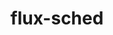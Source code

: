 ---
title: "flux-sched"
layout: cache
categories: [package, develop]
meta: {"versions": ["0.33.1", "0.35.0", "0.36.0"], "compilers": ["gcc@=11.4.0", "gcc@=7.3.1", "gcc@=9.4.0", "oneapi@=2024.2.0"], "oss": ["amzn2", "ubuntu20.04", "ubuntu22.04"], "platforms": ["linux"], "targets": ["aarch64", "neoverse_n1", "neoverse_v1", "neoverse_v2", "ppc64le", "x86_64_v3"], "stacks": ["aws-isc", "aws-isc-aarch64", "e4s", "e4s-neoverse-v2", "e4s-neoverse_v1", "e4s-oneapi", "e4s-power", "root"], "num_specs": 104, "num_specs_by_stack": {"root": 104, "aws-isc-aarch64": 26, "aws-isc": 13, "e4s-power": 13, "e4s-neoverse_v1": 13, "e4s-neoverse-v2": 13, "e4s": 13, "e4s-oneapi": 13}}
spec_details: [{"hash": "32hrr3uiec65s5s63see3l5xy7oevx23", "compiler": "gcc@=7.3.1", "versions": ["0.33.1"], "os": "amzn2", "platform": "linux", "target": "aarch64", "variants": ["build_system=cmake", "build_type=Release", "~cuda", "~docs", "generator=ninja", "~ipo"], "stacks": ["root", "aws-isc-aarch64"], "size": "-", "tarball": "https://binaries.spack.io/develop/build_cache/linux-amzn2-aarch64/gcc-7.3.1/flux-sched-0.33.1/linux-amzn2-aarch64-gcc-7.3.1-flux-sched-0.33.1-32hrr3uiec65s5s63see3l5xy7oevx23.spack"}, {"hash": "peipmdzxfaaakm35twwj3tpit3cd6hqa", "compiler": "gcc@=7.3.1", "versions": ["0.33.1"], "os": "amzn2", "platform": "linux", "target": "aarch64", "variants": ["build_system=cmake", "build_type=Release", "~cuda", "~docs", "generator=ninja", "~ipo"], "stacks": ["root", "aws-isc-aarch64"], "size": "-", "tarball": "https://binaries.spack.io/develop/build_cache/linux-amzn2-aarch64/gcc-7.3.1/flux-sched-0.33.1/linux-amzn2-aarch64-gcc-7.3.1-flux-sched-0.33.1-peipmdzxfaaakm35twwj3tpit3cd6hqa.spack"}, {"hash": "p5ta4wy5lhj67gvcwimwpbrsgcisahpg", "compiler": "gcc@=7.3.1", "versions": ["0.33.1"], "os": "amzn2", "platform": "linux", "target": "aarch64", "variants": ["build_system=cmake", "build_type=Release", "~cuda", "~docs", "generator=ninja", "~ipo"], "stacks": ["root", "aws-isc-aarch64"], "size": "-", "tarball": "https://binaries.spack.io/develop/build_cache/linux-amzn2-aarch64/gcc-7.3.1/flux-sched-0.33.1/linux-amzn2-aarch64-gcc-7.3.1-flux-sched-0.33.1-p5ta4wy5lhj67gvcwimwpbrsgcisahpg.spack"}, {"hash": "twycpokscxhdy3txjgykxcjrngvqhvd6", "compiler": "gcc@=7.3.1", "versions": ["0.33.1"], "os": "amzn2", "platform": "linux", "target": "aarch64", "variants": ["build_system=cmake", "build_type=Release", "~cuda", "~docs", "generator=ninja", "~ipo"], "stacks": ["root", "aws-isc-aarch64"], "size": "-", "tarball": "https://binaries.spack.io/develop/build_cache/linux-amzn2-aarch64/gcc-7.3.1/flux-sched-0.33.1/linux-amzn2-aarch64-gcc-7.3.1-flux-sched-0.33.1-twycpokscxhdy3txjgykxcjrngvqhvd6.spack"}, {"hash": "nwtnefce5m7hga7bhnzuutdzbbgphv7m", "compiler": "gcc@=7.3.1", "versions": ["0.33.1"], "os": "amzn2", "platform": "linux", "target": "aarch64", "variants": ["build_system=cmake", "build_type=Release", "~cuda", "~docs", "generator=ninja", "~ipo"], "stacks": ["root", "aws-isc-aarch64"], "size": "-", "tarball": "https://binaries.spack.io/develop/build_cache/linux-amzn2-aarch64/gcc-7.3.1/flux-sched-0.33.1/linux-amzn2-aarch64-gcc-7.3.1-flux-sched-0.33.1-nwtnefce5m7hga7bhnzuutdzbbgphv7m.spack"}, {"hash": "o7axkqcunydtpcz42rafvmgp5girxi2e", "compiler": "gcc@=7.3.1", "versions": ["0.33.1"], "os": "amzn2", "platform": "linux", "target": "aarch64", "variants": ["build_system=cmake", "build_type=Release", "~cuda", "~docs", "generator=ninja", "~ipo"], "stacks": ["root", "aws-isc-aarch64"], "size": "-", "tarball": "https://binaries.spack.io/develop/build_cache/linux-amzn2-aarch64/gcc-7.3.1/flux-sched-0.33.1/linux-amzn2-aarch64-gcc-7.3.1-flux-sched-0.33.1-o7axkqcunydtpcz42rafvmgp5girxi2e.spack"}, {"hash": "mvvimbjrxcduwj57t263o6zvw3waed4f", "compiler": "gcc@=7.3.1", "versions": ["0.33.1"], "os": "amzn2", "platform": "linux", "target": "aarch64", "variants": ["build_system=cmake", "build_type=Release", "~cuda", "~docs", "generator=ninja", "~ipo"], "stacks": ["root", "aws-isc-aarch64"], "size": "-", "tarball": "https://binaries.spack.io/develop/build_cache/linux-amzn2-aarch64/gcc-7.3.1/flux-sched-0.33.1/linux-amzn2-aarch64-gcc-7.3.1-flux-sched-0.33.1-mvvimbjrxcduwj57t263o6zvw3waed4f.spack"}, {"hash": "w7xukq54xms7cpkqsoin4cjhlfmg4nuh", "compiler": "gcc@=7.3.1", "versions": ["0.33.1"], "os": "amzn2", "platform": "linux", "target": "aarch64", "variants": ["build_system=cmake", "build_type=Release", "~cuda", "~docs", "generator=ninja", "~ipo"], "stacks": ["root", "aws-isc-aarch64"], "size": "-", "tarball": "https://binaries.spack.io/develop/build_cache/linux-amzn2-aarch64/gcc-7.3.1/flux-sched-0.33.1/linux-amzn2-aarch64-gcc-7.3.1-flux-sched-0.33.1-w7xukq54xms7cpkqsoin4cjhlfmg4nuh.spack"}, {"hash": "2qn3k6xuxxjdv2bbzxgikbw7yz6xruv2", "compiler": "gcc@=7.3.1", "versions": ["0.33.1"], "os": "amzn2", "platform": "linux", "target": "aarch64", "variants": ["build_system=cmake", "build_type=Release", "~cuda", "~docs", "generator=ninja", "~ipo"], "stacks": ["root", "aws-isc-aarch64"], "size": "-", "tarball": "https://binaries.spack.io/develop/build_cache/linux-amzn2-aarch64/gcc-7.3.1/flux-sched-0.33.1/linux-amzn2-aarch64-gcc-7.3.1-flux-sched-0.33.1-2qn3k6xuxxjdv2bbzxgikbw7yz6xruv2.spack"}, {"hash": "zqrie4bsvwxrn2ioaavs5wtkruc4e6ew", "compiler": "gcc@=7.3.1", "versions": ["0.33.1"], "os": "amzn2", "platform": "linux", "target": "aarch64", "variants": ["build_system=cmake", "build_type=Release", "~cuda", "~docs", "generator=ninja", "~ipo"], "stacks": ["root", "aws-isc-aarch64"], "size": "-", "tarball": "https://binaries.spack.io/develop/build_cache/linux-amzn2-aarch64/gcc-7.3.1/flux-sched-0.33.1/linux-amzn2-aarch64-gcc-7.3.1-flux-sched-0.33.1-zqrie4bsvwxrn2ioaavs5wtkruc4e6ew.spack"}, {"hash": "mfsnvrqlo7ik5uajnzqjxjgproqwn6ai", "compiler": "gcc@=7.3.1", "versions": ["0.33.1"], "os": "amzn2", "platform": "linux", "target": "aarch64", "variants": ["build_system=cmake", "build_type=Release", "~cuda", "~docs", "generator=ninja", "~ipo"], "stacks": ["root", "aws-isc-aarch64"], "size": "-", "tarball": "https://binaries.spack.io/develop/build_cache/linux-amzn2-aarch64/gcc-7.3.1/flux-sched-0.33.1/linux-amzn2-aarch64-gcc-7.3.1-flux-sched-0.33.1-mfsnvrqlo7ik5uajnzqjxjgproqwn6ai.spack"}, {"hash": "orrudvyts2jwln3bwo7gdqnk7mxosm3v", "compiler": "gcc@=7.3.1", "versions": ["0.33.1"], "os": "amzn2", "platform": "linux", "target": "aarch64", "variants": ["build_system=cmake", "build_type=Release", "~cuda", "~docs", "generator=ninja", "~ipo"], "stacks": ["root", "aws-isc-aarch64"], "size": "-", "tarball": "https://binaries.spack.io/develop/build_cache/linux-amzn2-aarch64/gcc-7.3.1/flux-sched-0.33.1/linux-amzn2-aarch64-gcc-7.3.1-flux-sched-0.33.1-orrudvyts2jwln3bwo7gdqnk7mxosm3v.spack"}, {"hash": "zyuqr7zv7z6kcd7oqfwefy3ngsqfrgxj", "compiler": "gcc@=7.3.1", "versions": ["0.33.1"], "os": "amzn2", "platform": "linux", "target": "aarch64", "variants": ["build_system=cmake", "build_type=Release", "~cuda", "~docs", "generator=ninja", "~ipo"], "stacks": ["root", "aws-isc-aarch64"], "size": "-", "tarball": "https://binaries.spack.io/develop/build_cache/linux-amzn2-aarch64/gcc-7.3.1/flux-sched-0.33.1/linux-amzn2-aarch64-gcc-7.3.1-flux-sched-0.33.1-zyuqr7zv7z6kcd7oqfwefy3ngsqfrgxj.spack"}, {"hash": "f2lng3lbxfylc44sbh5xwg6duhwv4xoh", "compiler": "gcc@=7.3.1", "versions": ["0.33.1"], "os": "amzn2", "platform": "linux", "target": "neoverse_n1", "variants": ["build_system=cmake", "build_type=Release", "~cuda", "~docs", "generator=ninja", "~ipo"], "stacks": ["root", "aws-isc-aarch64"], "size": "-", "tarball": "https://binaries.spack.io/develop/build_cache/linux-amzn2-neoverse_n1/gcc-7.3.1/flux-sched-0.33.1/linux-amzn2-neoverse_n1-gcc-7.3.1-flux-sched-0.33.1-f2lng3lbxfylc44sbh5xwg6duhwv4xoh.spack"}, {"hash": "2kgcquhh27jpy37mdtzueoducuibs5hh", "compiler": "gcc@=7.3.1", "versions": ["0.33.1"], "os": "amzn2", "platform": "linux", "target": "neoverse_n1", "variants": ["build_system=cmake", "build_type=Release", "~cuda", "~docs", "generator=ninja", "~ipo"], "stacks": ["root", "aws-isc-aarch64"], "size": "-", "tarball": "https://binaries.spack.io/develop/build_cache/linux-amzn2-neoverse_n1/gcc-7.3.1/flux-sched-0.33.1/linux-amzn2-neoverse_n1-gcc-7.3.1-flux-sched-0.33.1-2kgcquhh27jpy37mdtzueoducuibs5hh.spack"}, {"hash": "n3qi3br4qoj624pxvp2pip2hic26hpjk", "compiler": "gcc@=7.3.1", "versions": ["0.33.1"], "os": "amzn2", "platform": "linux", "target": "neoverse_n1", "variants": ["build_system=cmake", "build_type=Release", "~cuda", "~docs", "generator=ninja", "~ipo"], "stacks": ["root", "aws-isc-aarch64"], "size": "-", "tarball": "https://binaries.spack.io/develop/build_cache/linux-amzn2-neoverse_n1/gcc-7.3.1/flux-sched-0.33.1/linux-amzn2-neoverse_n1-gcc-7.3.1-flux-sched-0.33.1-n3qi3br4qoj624pxvp2pip2hic26hpjk.spack"}, {"hash": "k7x2nvxo5j4r3s7cwkcsyps56vjg5jjy", "compiler": "gcc@=7.3.1", "versions": ["0.33.1"], "os": "amzn2", "platform": "linux", "target": "neoverse_n1", "variants": ["build_system=cmake", "build_type=Release", "~cuda", "~docs", "generator=ninja", "~ipo"], "stacks": ["root", "aws-isc-aarch64"], "size": "-", "tarball": "https://binaries.spack.io/develop/build_cache/linux-amzn2-neoverse_n1/gcc-7.3.1/flux-sched-0.33.1/linux-amzn2-neoverse_n1-gcc-7.3.1-flux-sched-0.33.1-k7x2nvxo5j4r3s7cwkcsyps56vjg5jjy.spack"}, {"hash": "ryd2c45tq2fdnmcpfl34muwer2thwo6p", "compiler": "gcc@=7.3.1", "versions": ["0.33.1"], "os": "amzn2", "platform": "linux", "target": "neoverse_n1", "variants": ["build_system=cmake", "build_type=Release", "~cuda", "~docs", "generator=ninja", "~ipo"], "stacks": ["root", "aws-isc-aarch64"], "size": "-", "tarball": "https://binaries.spack.io/develop/build_cache/linux-amzn2-neoverse_n1/gcc-7.3.1/flux-sched-0.33.1/linux-amzn2-neoverse_n1-gcc-7.3.1-flux-sched-0.33.1-ryd2c45tq2fdnmcpfl34muwer2thwo6p.spack"}, {"hash": "nw3eubwxz7sulbvppmam6hse5yxpo5ar", "compiler": "gcc@=7.3.1", "versions": ["0.33.1"], "os": "amzn2", "platform": "linux", "target": "neoverse_n1", "variants": ["build_system=cmake", "build_type=Release", "~cuda", "~docs", "generator=ninja", "~ipo"], "stacks": ["root", "aws-isc-aarch64"], "size": "-", "tarball": "https://binaries.spack.io/develop/build_cache/linux-amzn2-neoverse_n1/gcc-7.3.1/flux-sched-0.33.1/linux-amzn2-neoverse_n1-gcc-7.3.1-flux-sched-0.33.1-nw3eubwxz7sulbvppmam6hse5yxpo5ar.spack"}, {"hash": "khmt5a2tutn77vfcevutixockzxsn2p2", "compiler": "gcc@=7.3.1", "versions": ["0.33.1"], "os": "amzn2", "platform": "linux", "target": "neoverse_n1", "variants": ["build_system=cmake", "build_type=Release", "~cuda", "~docs", "generator=ninja", "~ipo"], "stacks": ["root", "aws-isc-aarch64"], "size": "-", "tarball": "https://binaries.spack.io/develop/build_cache/linux-amzn2-neoverse_n1/gcc-7.3.1/flux-sched-0.33.1/linux-amzn2-neoverse_n1-gcc-7.3.1-flux-sched-0.33.1-khmt5a2tutn77vfcevutixockzxsn2p2.spack"}, {"hash": "wlw5hgwfgcpfnrhflt7mei6xcsrxted5", "compiler": "gcc@=7.3.1", "versions": ["0.33.1"], "os": "amzn2", "platform": "linux", "target": "neoverse_n1", "variants": ["build_system=cmake", "build_type=Release", "~cuda", "~docs", "generator=ninja", "~ipo"], "stacks": ["root", "aws-isc-aarch64"], "size": "-", "tarball": "https://binaries.spack.io/develop/build_cache/linux-amzn2-neoverse_n1/gcc-7.3.1/flux-sched-0.33.1/linux-amzn2-neoverse_n1-gcc-7.3.1-flux-sched-0.33.1-wlw5hgwfgcpfnrhflt7mei6xcsrxted5.spack"}, {"hash": "rseresyo7n2qwgu6hcwjogve6hibogax", "compiler": "gcc@=7.3.1", "versions": ["0.33.1"], "os": "amzn2", "platform": "linux", "target": "neoverse_n1", "variants": ["build_system=cmake", "build_type=Release", "~cuda", "~docs", "generator=ninja", "~ipo"], "stacks": ["root", "aws-isc-aarch64"], "size": "-", "tarball": "https://binaries.spack.io/develop/build_cache/linux-amzn2-neoverse_n1/gcc-7.3.1/flux-sched-0.33.1/linux-amzn2-neoverse_n1-gcc-7.3.1-flux-sched-0.33.1-rseresyo7n2qwgu6hcwjogve6hibogax.spack"}, {"hash": "v35arejqzasu4btgh7ahq7ji3i57on25", "compiler": "gcc@=7.3.1", "versions": ["0.33.1"], "os": "amzn2", "platform": "linux", "target": "neoverse_n1", "variants": ["build_system=cmake", "build_type=Release", "~cuda", "~docs", "generator=ninja", "~ipo"], "stacks": ["root", "aws-isc-aarch64"], "size": "-", "tarball": "https://binaries.spack.io/develop/build_cache/linux-amzn2-neoverse_n1/gcc-7.3.1/flux-sched-0.33.1/linux-amzn2-neoverse_n1-gcc-7.3.1-flux-sched-0.33.1-v35arejqzasu4btgh7ahq7ji3i57on25.spack"}, {"hash": "i743kxzlw77z7tiedaclrtpwonbjx4op", "compiler": "gcc@=7.3.1", "versions": ["0.33.1"], "os": "amzn2", "platform": "linux", "target": "neoverse_n1", "variants": ["build_system=cmake", "build_type=Release", "~cuda", "~docs", "generator=ninja", "~ipo"], "stacks": ["root", "aws-isc-aarch64"], "size": "-", "tarball": "https://binaries.spack.io/develop/build_cache/linux-amzn2-neoverse_n1/gcc-7.3.1/flux-sched-0.33.1/linux-amzn2-neoverse_n1-gcc-7.3.1-flux-sched-0.33.1-i743kxzlw77z7tiedaclrtpwonbjx4op.spack"}, {"hash": "mt3anc6lhjtoekv46su5hw7zf6lpu4dw", "compiler": "gcc@=7.3.1", "versions": ["0.33.1"], "os": "amzn2", "platform": "linux", "target": "neoverse_n1", "variants": ["build_system=cmake", "build_type=Release", "~cuda", "~docs", "generator=ninja", "~ipo"], "stacks": ["root", "aws-isc-aarch64"], "size": "-", "tarball": "https://binaries.spack.io/develop/build_cache/linux-amzn2-neoverse_n1/gcc-7.3.1/flux-sched-0.33.1/linux-amzn2-neoverse_n1-gcc-7.3.1-flux-sched-0.33.1-mt3anc6lhjtoekv46su5hw7zf6lpu4dw.spack"}, {"hash": "xns72b6yf577biksiudkxc5txyl46fri", "compiler": "gcc@=7.3.1", "versions": ["0.33.1"], "os": "amzn2", "platform": "linux", "target": "neoverse_n1", "variants": ["build_system=cmake", "build_type=Release", "~cuda", "~docs", "generator=ninja", "~ipo"], "stacks": ["root", "aws-isc-aarch64"], "size": "-", "tarball": "https://binaries.spack.io/develop/build_cache/linux-amzn2-neoverse_n1/gcc-7.3.1/flux-sched-0.33.1/linux-amzn2-neoverse_n1-gcc-7.3.1-flux-sched-0.33.1-xns72b6yf577biksiudkxc5txyl46fri.spack"}, {"hash": "zeputdvgg5drb2vkaxnwoyrkyka7p7vp", "compiler": "gcc@=7.3.1", "versions": ["0.33.1"], "os": "amzn2", "platform": "linux", "target": "x86_64_v3", "variants": ["build_system=cmake", "build_type=Release", "~cuda", "~docs", "generator=ninja", "~ipo"], "stacks": ["aws-isc", "root"], "size": "-", "tarball": "https://binaries.spack.io/develop/build_cache/linux-amzn2-x86_64_v3/gcc-7.3.1/flux-sched-0.33.1/linux-amzn2-x86_64_v3-gcc-7.3.1-flux-sched-0.33.1-zeputdvgg5drb2vkaxnwoyrkyka7p7vp.spack"}, {"hash": "7nmfucq6u2hmxzqmwciwanhv5y4q477q", "compiler": "gcc@=7.3.1", "versions": ["0.33.1"], "os": "amzn2", "platform": "linux", "target": "x86_64_v3", "variants": ["build_system=cmake", "build_type=Release", "~cuda", "~docs", "generator=ninja", "~ipo"], "stacks": ["aws-isc", "root"], "size": "-", "tarball": "https://binaries.spack.io/develop/build_cache/linux-amzn2-x86_64_v3/gcc-7.3.1/flux-sched-0.33.1/linux-amzn2-x86_64_v3-gcc-7.3.1-flux-sched-0.33.1-7nmfucq6u2hmxzqmwciwanhv5y4q477q.spack"}, {"hash": "jrzdt3sfimmznqruj4blvrap3ctecdnr", "compiler": "gcc@=7.3.1", "versions": ["0.33.1"], "os": "amzn2", "platform": "linux", "target": "x86_64_v3", "variants": ["build_system=cmake", "build_type=Release", "~cuda", "~docs", "generator=ninja", "~ipo"], "stacks": ["aws-isc", "root"], "size": "-", "tarball": "https://binaries.spack.io/develop/build_cache/linux-amzn2-x86_64_v3/gcc-7.3.1/flux-sched-0.33.1/linux-amzn2-x86_64_v3-gcc-7.3.1-flux-sched-0.33.1-jrzdt3sfimmznqruj4blvrap3ctecdnr.spack"}, {"hash": "jnc4fvqz4l72ly7j6xn3gxfarb2wwj7y", "compiler": "gcc@=7.3.1", "versions": ["0.33.1"], "os": "amzn2", "platform": "linux", "target": "x86_64_v3", "variants": ["build_system=cmake", "build_type=Release", "~cuda", "~docs", "generator=ninja", "~ipo"], "stacks": ["aws-isc", "root"], "size": "-", "tarball": "https://binaries.spack.io/develop/build_cache/linux-amzn2-x86_64_v3/gcc-7.3.1/flux-sched-0.33.1/linux-amzn2-x86_64_v3-gcc-7.3.1-flux-sched-0.33.1-jnc4fvqz4l72ly7j6xn3gxfarb2wwj7y.spack"}, {"hash": "npihytghuw4rlngtr2s336qjx52om2mj", "compiler": "gcc@=7.3.1", "versions": ["0.33.1"], "os": "amzn2", "platform": "linux", "target": "x86_64_v3", "variants": ["build_system=cmake", "build_type=Release", "~cuda", "~docs", "generator=ninja", "~ipo"], "stacks": ["aws-isc", "root"], "size": "-", "tarball": "https://binaries.spack.io/develop/build_cache/linux-amzn2-x86_64_v3/gcc-7.3.1/flux-sched-0.33.1/linux-amzn2-x86_64_v3-gcc-7.3.1-flux-sched-0.33.1-npihytghuw4rlngtr2s336qjx52om2mj.spack"}, {"hash": "tnq2i7nkticatnya4wzny3l2pbihehhf", "compiler": "gcc@=7.3.1", "versions": ["0.33.1"], "os": "amzn2", "platform": "linux", "target": "x86_64_v3", "variants": ["build_system=cmake", "build_type=Release", "~cuda", "~docs", "generator=ninja", "~ipo"], "stacks": ["aws-isc", "root"], "size": "-", "tarball": "https://binaries.spack.io/develop/build_cache/linux-amzn2-x86_64_v3/gcc-7.3.1/flux-sched-0.33.1/linux-amzn2-x86_64_v3-gcc-7.3.1-flux-sched-0.33.1-tnq2i7nkticatnya4wzny3l2pbihehhf.spack"}, {"hash": "e3eqeg66s6kzq6v4clzuahgwua34ylye", "compiler": "gcc@=7.3.1", "versions": ["0.33.1"], "os": "amzn2", "platform": "linux", "target": "x86_64_v3", "variants": ["build_system=cmake", "build_type=Release", "~cuda", "~docs", "generator=ninja", "~ipo"], "stacks": ["aws-isc", "root"], "size": "-", "tarball": "https://binaries.spack.io/develop/build_cache/linux-amzn2-x86_64_v3/gcc-7.3.1/flux-sched-0.33.1/linux-amzn2-x86_64_v3-gcc-7.3.1-flux-sched-0.33.1-e3eqeg66s6kzq6v4clzuahgwua34ylye.spack"}, {"hash": "xsrwh2qsgil4tvcxd4s6dc2fu6u6blkv", "compiler": "gcc@=7.3.1", "versions": ["0.33.1"], "os": "amzn2", "platform": "linux", "target": "x86_64_v3", "variants": ["build_system=cmake", "build_type=Release", "~cuda", "~docs", "generator=ninja", "~ipo"], "stacks": ["aws-isc", "root"], "size": "-", "tarball": "https://binaries.spack.io/develop/build_cache/linux-amzn2-x86_64_v3/gcc-7.3.1/flux-sched-0.33.1/linux-amzn2-x86_64_v3-gcc-7.3.1-flux-sched-0.33.1-xsrwh2qsgil4tvcxd4s6dc2fu6u6blkv.spack"}, {"hash": "7dsaskwqjsljcjru2bwxodfyn6lhhbf5", "compiler": "gcc@=7.3.1", "versions": ["0.33.1"], "os": "amzn2", "platform": "linux", "target": "x86_64_v3", "variants": ["build_system=cmake", "build_type=Release", "~cuda", "~docs", "generator=ninja", "~ipo"], "stacks": ["aws-isc", "root"], "size": "-", "tarball": "https://binaries.spack.io/develop/build_cache/linux-amzn2-x86_64_v3/gcc-7.3.1/flux-sched-0.33.1/linux-amzn2-x86_64_v3-gcc-7.3.1-flux-sched-0.33.1-7dsaskwqjsljcjru2bwxodfyn6lhhbf5.spack"}, {"hash": "4w5uhpzn4t7fkjm7smamwb7jqujyvjiq", "compiler": "gcc@=7.3.1", "versions": ["0.33.1"], "os": "amzn2", "platform": "linux", "target": "x86_64_v3", "variants": ["build_system=cmake", "build_type=Release", "~cuda", "~docs", "generator=ninja", "~ipo"], "stacks": ["aws-isc", "root"], "size": "-", "tarball": "https://binaries.spack.io/develop/build_cache/linux-amzn2-x86_64_v3/gcc-7.3.1/flux-sched-0.33.1/linux-amzn2-x86_64_v3-gcc-7.3.1-flux-sched-0.33.1-4w5uhpzn4t7fkjm7smamwb7jqujyvjiq.spack"}, {"hash": "olqnzp4itvcy62kovavweshg6dbisc3x", "compiler": "gcc@=7.3.1", "versions": ["0.33.1"], "os": "amzn2", "platform": "linux", "target": "x86_64_v3", "variants": ["build_system=cmake", "build_type=Release", "~cuda", "~docs", "generator=ninja", "~ipo"], "stacks": ["aws-isc", "root"], "size": "-", "tarball": "https://binaries.spack.io/develop/build_cache/linux-amzn2-x86_64_v3/gcc-7.3.1/flux-sched-0.33.1/linux-amzn2-x86_64_v3-gcc-7.3.1-flux-sched-0.33.1-olqnzp4itvcy62kovavweshg6dbisc3x.spack"}, {"hash": "eft6l3fv7cgmp6wmqqhwuxgemdo33axk", "compiler": "gcc@=7.3.1", "versions": ["0.33.1"], "os": "amzn2", "platform": "linux", "target": "x86_64_v3", "variants": ["build_system=cmake", "build_type=Release", "~cuda", "~docs", "generator=ninja", "~ipo"], "stacks": ["aws-isc", "root"], "size": "-", "tarball": "https://binaries.spack.io/develop/build_cache/linux-amzn2-x86_64_v3/gcc-7.3.1/flux-sched-0.33.1/linux-amzn2-x86_64_v3-gcc-7.3.1-flux-sched-0.33.1-eft6l3fv7cgmp6wmqqhwuxgemdo33axk.spack"}, {"hash": "dr7iwz4evdke3bf6x2ro4zk3twufp6du", "compiler": "gcc@=7.3.1", "versions": ["0.33.1"], "os": "amzn2", "platform": "linux", "target": "x86_64_v3", "variants": ["build_system=cmake", "build_type=Release", "~cuda", "~docs", "generator=ninja", "~ipo"], "stacks": ["aws-isc", "root"], "size": "-", "tarball": "https://binaries.spack.io/develop/build_cache/linux-amzn2-x86_64_v3/gcc-7.3.1/flux-sched-0.33.1/linux-amzn2-x86_64_v3-gcc-7.3.1-flux-sched-0.33.1-dr7iwz4evdke3bf6x2ro4zk3twufp6du.spack"}, {"hash": "cgjzlll3xbywqkkylvtxmbaw4gwo6lc4", "compiler": "gcc@=9.4.0", "versions": ["0.36.0"], "os": "ubuntu20.04", "platform": "linux", "target": "ppc64le", "variants": ["build_system=cmake", "build_type=Release", "~cuda", "~docs", "generator=ninja", "~ipo"], "stacks": ["root", "e4s-power"], "size": "-", "tarball": "https://binaries.spack.io/develop/build_cache/linux-ubuntu20.04-ppc64le/gcc-9.4.0/flux-sched-0.36.0/linux-ubuntu20.04-ppc64le-gcc-9.4.0-flux-sched-0.36.0-cgjzlll3xbywqkkylvtxmbaw4gwo6lc4.spack"}, {"hash": "cdzi2zgc5qzujdh5zp5u2dbywv2wa3ht", "compiler": "gcc@=9.4.0", "versions": ["0.36.0"], "os": "ubuntu20.04", "platform": "linux", "target": "ppc64le", "variants": ["build_system=cmake", "build_type=Release", "~cuda", "~docs", "generator=ninja", "~ipo"], "stacks": ["root", "e4s-power"], "size": "-", "tarball": "https://binaries.spack.io/develop/build_cache/linux-ubuntu20.04-ppc64le/gcc-9.4.0/flux-sched-0.36.0/linux-ubuntu20.04-ppc64le-gcc-9.4.0-flux-sched-0.36.0-cdzi2zgc5qzujdh5zp5u2dbywv2wa3ht.spack"}, {"hash": "x5kzdwcv72gupraczgdxqozc4pohuke4", "compiler": "gcc@=9.4.0", "versions": ["0.36.0"], "os": "ubuntu20.04", "platform": "linux", "target": "ppc64le", "variants": ["build_system=cmake", "build_type=Release", "~cuda", "~docs", "generator=ninja", "~ipo"], "stacks": ["root", "e4s-power"], "size": "-", "tarball": "https://binaries.spack.io/develop/build_cache/linux-ubuntu20.04-ppc64le/gcc-9.4.0/flux-sched-0.36.0/linux-ubuntu20.04-ppc64le-gcc-9.4.0-flux-sched-0.36.0-x5kzdwcv72gupraczgdxqozc4pohuke4.spack"}, {"hash": "nz3h4atfqcwhd6hftpdv77j3jw5oej3x", "compiler": "gcc@=9.4.0", "versions": ["0.36.0"], "os": "ubuntu20.04", "platform": "linux", "target": "ppc64le", "variants": ["build_system=cmake", "build_type=Release", "~cuda", "~docs", "generator=ninja", "~ipo"], "stacks": ["root", "e4s-power"], "size": "-", "tarball": "https://binaries.spack.io/develop/build_cache/linux-ubuntu20.04-ppc64le/gcc-9.4.0/flux-sched-0.36.0/linux-ubuntu20.04-ppc64le-gcc-9.4.0-flux-sched-0.36.0-nz3h4atfqcwhd6hftpdv77j3jw5oej3x.spack"}, {"hash": "enc5bq7kk25gxdnhcsx6q3gyt4xplxyq", "compiler": "gcc@=9.4.0", "versions": ["0.36.0"], "os": "ubuntu20.04", "platform": "linux", "target": "ppc64le", "variants": ["build_system=cmake", "build_type=Release", "~cuda", "~docs", "generator=ninja", "~ipo"], "stacks": ["root", "e4s-power"], "size": "-", "tarball": "https://binaries.spack.io/develop/build_cache/linux-ubuntu20.04-ppc64le/gcc-9.4.0/flux-sched-0.36.0/linux-ubuntu20.04-ppc64le-gcc-9.4.0-flux-sched-0.36.0-enc5bq7kk25gxdnhcsx6q3gyt4xplxyq.spack"}, {"hash": "d4hp5cd5473u2cxsvzuqk4rxqynqpeqq", "compiler": "gcc@=9.4.0", "versions": ["0.36.0"], "os": "ubuntu20.04", "platform": "linux", "target": "ppc64le", "variants": ["build_system=cmake", "build_type=Release", "~cuda", "~docs", "generator=ninja", "~ipo"], "stacks": ["root", "e4s-power"], "size": "-", "tarball": "https://binaries.spack.io/develop/build_cache/linux-ubuntu20.04-ppc64le/gcc-9.4.0/flux-sched-0.36.0/linux-ubuntu20.04-ppc64le-gcc-9.4.0-flux-sched-0.36.0-d4hp5cd5473u2cxsvzuqk4rxqynqpeqq.spack"}, {"hash": "sfaccxakna5b7auwtgesg6mw4eqqrk5j", "compiler": "gcc@=9.4.0", "versions": ["0.35.0"], "os": "ubuntu20.04", "platform": "linux", "target": "ppc64le", "variants": ["build_system=cmake", "build_type=Release", "~cuda", "~docs", "generator=ninja", "~ipo"], "stacks": ["root", "e4s-power"], "size": "-", "tarball": "https://binaries.spack.io/develop/build_cache/linux-ubuntu20.04-ppc64le/gcc-9.4.0/flux-sched-0.35.0/linux-ubuntu20.04-ppc64le-gcc-9.4.0-flux-sched-0.35.0-sfaccxakna5b7auwtgesg6mw4eqqrk5j.spack"}, {"hash": "g2njziydokrf7krzieershgg7562zpbb", "compiler": "gcc@=9.4.0", "versions": ["0.36.0"], "os": "ubuntu20.04", "platform": "linux", "target": "ppc64le", "variants": ["build_system=cmake", "build_type=Release", "~cuda", "~docs", "generator=ninja", "~ipo"], "stacks": ["root", "e4s-power"], "size": "-", "tarball": "https://binaries.spack.io/develop/build_cache/linux-ubuntu20.04-ppc64le/gcc-9.4.0/flux-sched-0.36.0/linux-ubuntu20.04-ppc64le-gcc-9.4.0-flux-sched-0.36.0-g2njziydokrf7krzieershgg7562zpbb.spack"}, {"hash": "xwv3bjgckow4f6wpjfzwmd5ma3iq35vp", "compiler": "gcc@=9.4.0", "versions": ["0.36.0"], "os": "ubuntu20.04", "platform": "linux", "target": "ppc64le", "variants": ["build_system=cmake", "build_type=Release", "~cuda", "~docs", "generator=ninja", "~ipo"], "stacks": ["root", "e4s-power"], "size": "-", "tarball": "https://binaries.spack.io/develop/build_cache/linux-ubuntu20.04-ppc64le/gcc-9.4.0/flux-sched-0.36.0/linux-ubuntu20.04-ppc64le-gcc-9.4.0-flux-sched-0.36.0-xwv3bjgckow4f6wpjfzwmd5ma3iq35vp.spack"}, {"hash": "6jrphsesfpvc6iodastgtegimlziuuka", "compiler": "gcc@=9.4.0", "versions": ["0.36.0"], "os": "ubuntu20.04", "platform": "linux", "target": "ppc64le", "variants": ["build_system=cmake", "build_type=Release", "~cuda", "~docs", "generator=ninja", "~ipo"], "stacks": ["root", "e4s-power"], "size": "-", "tarball": "https://binaries.spack.io/develop/build_cache/linux-ubuntu20.04-ppc64le/gcc-9.4.0/flux-sched-0.36.0/linux-ubuntu20.04-ppc64le-gcc-9.4.0-flux-sched-0.36.0-6jrphsesfpvc6iodastgtegimlziuuka.spack"}, {"hash": "nixb3qbg2pbwf6xmecng2lp2nixv2vi3", "compiler": "gcc@=9.4.0", "versions": ["0.36.0"], "os": "ubuntu20.04", "platform": "linux", "target": "ppc64le", "variants": ["build_system=cmake", "build_type=Release", "~cuda", "~docs", "generator=ninja", "~ipo"], "stacks": ["root", "e4s-power"], "size": "-", "tarball": "https://binaries.spack.io/develop/build_cache/linux-ubuntu20.04-ppc64le/gcc-9.4.0/flux-sched-0.36.0/linux-ubuntu20.04-ppc64le-gcc-9.4.0-flux-sched-0.36.0-nixb3qbg2pbwf6xmecng2lp2nixv2vi3.spack"}, {"hash": "csigvfekg6xfsxg7qprwvhqelpkmjnsh", "compiler": "gcc@=9.4.0", "versions": ["0.36.0"], "os": "ubuntu20.04", "platform": "linux", "target": "ppc64le", "variants": ["build_system=cmake", "build_type=Release", "~cuda", "~docs", "generator=ninja", "~ipo"], "stacks": ["root", "e4s-power"], "size": "-", "tarball": "https://binaries.spack.io/develop/build_cache/linux-ubuntu20.04-ppc64le/gcc-9.4.0/flux-sched-0.36.0/linux-ubuntu20.04-ppc64le-gcc-9.4.0-flux-sched-0.36.0-csigvfekg6xfsxg7qprwvhqelpkmjnsh.spack"}, {"hash": "ydf7bihmequio6z3lmrzdr5q6tyhbzku", "compiler": "gcc@=9.4.0", "versions": ["0.36.0"], "os": "ubuntu20.04", "platform": "linux", "target": "ppc64le", "variants": ["build_system=cmake", "build_type=Release", "~cuda", "~docs", "generator=ninja", "~ipo"], "stacks": ["root", "e4s-power"], "size": "-", "tarball": "https://binaries.spack.io/develop/build_cache/linux-ubuntu20.04-ppc64le/gcc-9.4.0/flux-sched-0.36.0/linux-ubuntu20.04-ppc64le-gcc-9.4.0-flux-sched-0.36.0-ydf7bihmequio6z3lmrzdr5q6tyhbzku.spack"}, {"hash": "lm5zwayvitlmr2do5jmvlb5kj467qpbg", "compiler": "gcc@=11.4.0", "versions": ["0.36.0"], "os": "ubuntu22.04", "platform": "linux", "target": "neoverse_v1", "variants": ["build_system=cmake", "build_type=Release", "~cuda", "~docs", "generator=ninja", "~ipo"], "stacks": ["root", "e4s-neoverse_v1"], "size": "-", "tarball": "https://binaries.spack.io/develop/build_cache/linux-ubuntu22.04-neoverse_v1/gcc-11.4.0/flux-sched-0.36.0/linux-ubuntu22.04-neoverse_v1-gcc-11.4.0-flux-sched-0.36.0-lm5zwayvitlmr2do5jmvlb5kj467qpbg.spack"}, {"hash": "vokh47zq7e7yuyolvp2hctznqx6m637r", "compiler": "gcc@=11.4.0", "versions": ["0.36.0"], "os": "ubuntu22.04", "platform": "linux", "target": "neoverse_v1", "variants": ["build_system=cmake", "build_type=Release", "~cuda", "~docs", "generator=ninja", "~ipo"], "stacks": ["root", "e4s-neoverse_v1"], "size": "-", "tarball": "https://binaries.spack.io/develop/build_cache/linux-ubuntu22.04-neoverse_v1/gcc-11.4.0/flux-sched-0.36.0/linux-ubuntu22.04-neoverse_v1-gcc-11.4.0-flux-sched-0.36.0-vokh47zq7e7yuyolvp2hctznqx6m637r.spack"}, {"hash": "ppd7u7d7agrcn54soshzm7fqrrx7hsyz", "compiler": "gcc@=11.4.0", "versions": ["0.36.0"], "os": "ubuntu22.04", "platform": "linux", "target": "neoverse_v1", "variants": ["build_system=cmake", "build_type=Release", "~cuda", "~docs", "generator=ninja", "~ipo"], "stacks": ["root", "e4s-neoverse_v1"], "size": "-", "tarball": "https://binaries.spack.io/develop/build_cache/linux-ubuntu22.04-neoverse_v1/gcc-11.4.0/flux-sched-0.36.0/linux-ubuntu22.04-neoverse_v1-gcc-11.4.0-flux-sched-0.36.0-ppd7u7d7agrcn54soshzm7fqrrx7hsyz.spack"}, {"hash": "tsmjboa6rv4ajddfifqohjdulib5vt3w", "compiler": "gcc@=11.4.0", "versions": ["0.36.0"], "os": "ubuntu22.04", "platform": "linux", "target": "neoverse_v1", "variants": ["build_system=cmake", "build_type=Release", "~cuda", "~docs", "generator=ninja", "~ipo"], "stacks": ["root", "e4s-neoverse_v1"], "size": "-", "tarball": "https://binaries.spack.io/develop/build_cache/linux-ubuntu22.04-neoverse_v1/gcc-11.4.0/flux-sched-0.36.0/linux-ubuntu22.04-neoverse_v1-gcc-11.4.0-flux-sched-0.36.0-tsmjboa6rv4ajddfifqohjdulib5vt3w.spack"}, {"hash": "uclqkb63sgjopwquhxlngd5ter6m7e5f", "compiler": "gcc@=11.4.0", "versions": ["0.36.0"], "os": "ubuntu22.04", "platform": "linux", "target": "neoverse_v1", "variants": ["build_system=cmake", "build_type=Release", "~cuda", "~docs", "generator=ninja", "~ipo"], "stacks": ["root", "e4s-neoverse_v1"], "size": "-", "tarball": "https://binaries.spack.io/develop/build_cache/linux-ubuntu22.04-neoverse_v1/gcc-11.4.0/flux-sched-0.36.0/linux-ubuntu22.04-neoverse_v1-gcc-11.4.0-flux-sched-0.36.0-uclqkb63sgjopwquhxlngd5ter6m7e5f.spack"}, {"hash": "vootvcqjk5vfscb32tnbqt7dd65ln2xy", "compiler": "gcc@=11.4.0", "versions": ["0.35.0"], "os": "ubuntu22.04", "platform": "linux", "target": "neoverse_v1", "variants": ["build_system=cmake", "build_type=Release", "~cuda", "~docs", "generator=ninja", "~ipo"], "stacks": ["root", "e4s-neoverse_v1"], "size": "-", "tarball": "https://binaries.spack.io/develop/build_cache/linux-ubuntu22.04-neoverse_v1/gcc-11.4.0/flux-sched-0.35.0/linux-ubuntu22.04-neoverse_v1-gcc-11.4.0-flux-sched-0.35.0-vootvcqjk5vfscb32tnbqt7dd65ln2xy.spack"}, {"hash": "zmptqhaxn63k3n2txm3evg7ezwsbbn4b", "compiler": "gcc@=11.4.0", "versions": ["0.36.0"], "os": "ubuntu22.04", "platform": "linux", "target": "neoverse_v1", "variants": ["build_system=cmake", "build_type=Release", "~cuda", "~docs", "generator=ninja", "~ipo"], "stacks": ["root", "e4s-neoverse_v1"], "size": "-", "tarball": "https://binaries.spack.io/develop/build_cache/linux-ubuntu22.04-neoverse_v1/gcc-11.4.0/flux-sched-0.36.0/linux-ubuntu22.04-neoverse_v1-gcc-11.4.0-flux-sched-0.36.0-zmptqhaxn63k3n2txm3evg7ezwsbbn4b.spack"}, {"hash": "wdlmb24uo3r6jp2uqkuqacyk4dvaoxqa", "compiler": "gcc@=11.4.0", "versions": ["0.36.0"], "os": "ubuntu22.04", "platform": "linux", "target": "neoverse_v1", "variants": ["build_system=cmake", "build_type=Release", "~cuda", "~docs", "generator=ninja", "~ipo"], "stacks": ["root", "e4s-neoverse_v1"], "size": "-", "tarball": "https://binaries.spack.io/develop/build_cache/linux-ubuntu22.04-neoverse_v1/gcc-11.4.0/flux-sched-0.36.0/linux-ubuntu22.04-neoverse_v1-gcc-11.4.0-flux-sched-0.36.0-wdlmb24uo3r6jp2uqkuqacyk4dvaoxqa.spack"}, {"hash": "2k376zqh65khsarpuor6vlxb2am7ag2f", "compiler": "gcc@=11.4.0", "versions": ["0.36.0"], "os": "ubuntu22.04", "platform": "linux", "target": "neoverse_v1", "variants": ["build_system=cmake", "build_type=Release", "~cuda", "~docs", "generator=ninja", "~ipo"], "stacks": ["root", "e4s-neoverse_v1"], "size": "-", "tarball": "https://binaries.spack.io/develop/build_cache/linux-ubuntu22.04-neoverse_v1/gcc-11.4.0/flux-sched-0.36.0/linux-ubuntu22.04-neoverse_v1-gcc-11.4.0-flux-sched-0.36.0-2k376zqh65khsarpuor6vlxb2am7ag2f.spack"}, {"hash": "jettqk5jqbtq7evhtfcxdoffq3aq5vzh", "compiler": "gcc@=11.4.0", "versions": ["0.36.0"], "os": "ubuntu22.04", "platform": "linux", "target": "neoverse_v1", "variants": ["build_system=cmake", "build_type=Release", "~cuda", "~docs", "generator=ninja", "~ipo"], "stacks": ["root", "e4s-neoverse_v1"], "size": "-", "tarball": "https://binaries.spack.io/develop/build_cache/linux-ubuntu22.04-neoverse_v1/gcc-11.4.0/flux-sched-0.36.0/linux-ubuntu22.04-neoverse_v1-gcc-11.4.0-flux-sched-0.36.0-jettqk5jqbtq7evhtfcxdoffq3aq5vzh.spack"}, {"hash": "gj7mjkesmayn4bjf6csxdbdkwcelm5t6", "compiler": "gcc@=11.4.0", "versions": ["0.36.0"], "os": "ubuntu22.04", "platform": "linux", "target": "neoverse_v1", "variants": ["build_system=cmake", "build_type=Release", "~cuda", "~docs", "generator=ninja", "~ipo"], "stacks": ["root", "e4s-neoverse_v1"], "size": "-", "tarball": "https://binaries.spack.io/develop/build_cache/linux-ubuntu22.04-neoverse_v1/gcc-11.4.0/flux-sched-0.36.0/linux-ubuntu22.04-neoverse_v1-gcc-11.4.0-flux-sched-0.36.0-gj7mjkesmayn4bjf6csxdbdkwcelm5t6.spack"}, {"hash": "rcnnwcdef4l7xa2iij3t5fkhlfmic4eu", "compiler": "gcc@=11.4.0", "versions": ["0.36.0"], "os": "ubuntu22.04", "platform": "linux", "target": "neoverse_v1", "variants": ["build_system=cmake", "build_type=Release", "~cuda", "~docs", "generator=ninja", "~ipo"], "stacks": ["root", "e4s-neoverse_v1"], "size": "-", "tarball": "https://binaries.spack.io/develop/build_cache/linux-ubuntu22.04-neoverse_v1/gcc-11.4.0/flux-sched-0.36.0/linux-ubuntu22.04-neoverse_v1-gcc-11.4.0-flux-sched-0.36.0-rcnnwcdef4l7xa2iij3t5fkhlfmic4eu.spack"}, {"hash": "ub5dw2qky6yrldxfd7fk7zxh5vdo247m", "compiler": "gcc@=11.4.0", "versions": ["0.36.0"], "os": "ubuntu22.04", "platform": "linux", "target": "neoverse_v1", "variants": ["build_system=cmake", "build_type=Release", "~cuda", "~docs", "generator=ninja", "~ipo"], "stacks": ["root", "e4s-neoverse_v1"], "size": "-", "tarball": "https://binaries.spack.io/develop/build_cache/linux-ubuntu22.04-neoverse_v1/gcc-11.4.0/flux-sched-0.36.0/linux-ubuntu22.04-neoverse_v1-gcc-11.4.0-flux-sched-0.36.0-ub5dw2qky6yrldxfd7fk7zxh5vdo247m.spack"}, {"hash": "u3auch64ya5uxuqgu6nkbhnkxgw74j42", "compiler": "gcc@=11.4.0", "versions": ["0.36.0"], "os": "ubuntu22.04", "platform": "linux", "target": "neoverse_v2", "variants": ["build_system=cmake", "build_type=Release", "~cuda", "~docs", "generator=ninja", "~ipo"], "stacks": ["e4s-neoverse-v2", "root"], "size": "-", "tarball": "https://binaries.spack.io/develop/build_cache/linux-ubuntu22.04-neoverse_v2/gcc-11.4.0/flux-sched-0.36.0/linux-ubuntu22.04-neoverse_v2-gcc-11.4.0-flux-sched-0.36.0-u3auch64ya5uxuqgu6nkbhnkxgw74j42.spack"}, {"hash": "saztagkhyny2vidi4p4fupj2rgzvgpb5", "compiler": "gcc@=11.4.0", "versions": ["0.36.0"], "os": "ubuntu22.04", "platform": "linux", "target": "neoverse_v2", "variants": ["build_system=cmake", "build_type=Release", "~cuda", "~docs", "generator=ninja", "~ipo"], "stacks": ["e4s-neoverse-v2", "root"], "size": "-", "tarball": "https://binaries.spack.io/develop/build_cache/linux-ubuntu22.04-neoverse_v2/gcc-11.4.0/flux-sched-0.36.0/linux-ubuntu22.04-neoverse_v2-gcc-11.4.0-flux-sched-0.36.0-saztagkhyny2vidi4p4fupj2rgzvgpb5.spack"}, {"hash": "hjwpp6ve67pqd6on5pqxuxkd7c5zlj75", "compiler": "gcc@=11.4.0", "versions": ["0.36.0"], "os": "ubuntu22.04", "platform": "linux", "target": "neoverse_v2", "variants": ["build_system=cmake", "build_type=Release", "~cuda", "~docs", "generator=ninja", "~ipo"], "stacks": ["e4s-neoverse-v2", "root"], "size": "-", "tarball": "https://binaries.spack.io/develop/build_cache/linux-ubuntu22.04-neoverse_v2/gcc-11.4.0/flux-sched-0.36.0/linux-ubuntu22.04-neoverse_v2-gcc-11.4.0-flux-sched-0.36.0-hjwpp6ve67pqd6on5pqxuxkd7c5zlj75.spack"}, {"hash": "4p6bveggjfxiffenxachtbqupy5ydcu4", "compiler": "gcc@=11.4.0", "versions": ["0.36.0"], "os": "ubuntu22.04", "platform": "linux", "target": "neoverse_v2", "variants": ["build_system=cmake", "build_type=Release", "~cuda", "~docs", "generator=ninja", "~ipo"], "stacks": ["e4s-neoverse-v2", "root"], "size": "-", "tarball": "https://binaries.spack.io/develop/build_cache/linux-ubuntu22.04-neoverse_v2/gcc-11.4.0/flux-sched-0.36.0/linux-ubuntu22.04-neoverse_v2-gcc-11.4.0-flux-sched-0.36.0-4p6bveggjfxiffenxachtbqupy5ydcu4.spack"}, {"hash": "hfefn3dfuteg3uwbhrxfbuw6c5unohrn", "compiler": "gcc@=11.4.0", "versions": ["0.36.0"], "os": "ubuntu22.04", "platform": "linux", "target": "neoverse_v2", "variants": ["build_system=cmake", "build_type=Release", "~cuda", "~docs", "generator=ninja", "~ipo"], "stacks": ["e4s-neoverse-v2", "root"], "size": "-", "tarball": "https://binaries.spack.io/develop/build_cache/linux-ubuntu22.04-neoverse_v2/gcc-11.4.0/flux-sched-0.36.0/linux-ubuntu22.04-neoverse_v2-gcc-11.4.0-flux-sched-0.36.0-hfefn3dfuteg3uwbhrxfbuw6c5unohrn.spack"}, {"hash": "rc6uekryddygbladbco2zbjioksdpbbl", "compiler": "gcc@=11.4.0", "versions": ["0.36.0"], "os": "ubuntu22.04", "platform": "linux", "target": "neoverse_v2", "variants": ["build_system=cmake", "build_type=Release", "~cuda", "~docs", "generator=ninja", "~ipo"], "stacks": ["e4s-neoverse-v2", "root"], "size": "-", "tarball": "https://binaries.spack.io/develop/build_cache/linux-ubuntu22.04-neoverse_v2/gcc-11.4.0/flux-sched-0.36.0/linux-ubuntu22.04-neoverse_v2-gcc-11.4.0-flux-sched-0.36.0-rc6uekryddygbladbco2zbjioksdpbbl.spack"}, {"hash": "patzsk7fadbajxlbjs75wdns5qrrglho", "compiler": "gcc@=11.4.0", "versions": ["0.36.0"], "os": "ubuntu22.04", "platform": "linux", "target": "neoverse_v2", "variants": ["build_system=cmake", "build_type=Release", "~cuda", "~docs", "generator=ninja", "~ipo"], "stacks": ["e4s-neoverse-v2", "root"], "size": "-", "tarball": "https://binaries.spack.io/develop/build_cache/linux-ubuntu22.04-neoverse_v2/gcc-11.4.0/flux-sched-0.36.0/linux-ubuntu22.04-neoverse_v2-gcc-11.4.0-flux-sched-0.36.0-patzsk7fadbajxlbjs75wdns5qrrglho.spack"}, {"hash": "c6khagagy7oqmv244tngh3tosbyfttde", "compiler": "gcc@=11.4.0", "versions": ["0.36.0"], "os": "ubuntu22.04", "platform": "linux", "target": "neoverse_v2", "variants": ["build_system=cmake", "build_type=Release", "~cuda", "~docs", "generator=ninja", "~ipo"], "stacks": ["e4s-neoverse-v2", "root"], "size": "-", "tarball": "https://binaries.spack.io/develop/build_cache/linux-ubuntu22.04-neoverse_v2/gcc-11.4.0/flux-sched-0.36.0/linux-ubuntu22.04-neoverse_v2-gcc-11.4.0-flux-sched-0.36.0-c6khagagy7oqmv244tngh3tosbyfttde.spack"}, {"hash": "2ouq4iwi67r6owjt5wdi7e7psuper6fu", "compiler": "gcc@=11.4.0", "versions": ["0.36.0"], "os": "ubuntu22.04", "platform": "linux", "target": "neoverse_v2", "variants": ["build_system=cmake", "build_type=Release", "~cuda", "~docs", "generator=ninja", "~ipo"], "stacks": ["e4s-neoverse-v2", "root"], "size": "-", "tarball": "https://binaries.spack.io/develop/build_cache/linux-ubuntu22.04-neoverse_v2/gcc-11.4.0/flux-sched-0.36.0/linux-ubuntu22.04-neoverse_v2-gcc-11.4.0-flux-sched-0.36.0-2ouq4iwi67r6owjt5wdi7e7psuper6fu.spack"}, {"hash": "6pakw4ctyxgulx75keafzzprczle5r2i", "compiler": "gcc@=11.4.0", "versions": ["0.36.0"], "os": "ubuntu22.04", "platform": "linux", "target": "neoverse_v2", "variants": ["build_system=cmake", "build_type=Release", "~cuda", "~docs", "generator=ninja", "~ipo"], "stacks": ["e4s-neoverse-v2", "root"], "size": "-", "tarball": "https://binaries.spack.io/develop/build_cache/linux-ubuntu22.04-neoverse_v2/gcc-11.4.0/flux-sched-0.36.0/linux-ubuntu22.04-neoverse_v2-gcc-11.4.0-flux-sched-0.36.0-6pakw4ctyxgulx75keafzzprczle5r2i.spack"}, {"hash": "wuy33xhj4nruxb75m35hqvfmquywp2yq", "compiler": "gcc@=11.4.0", "versions": ["0.36.0"], "os": "ubuntu22.04", "platform": "linux", "target": "neoverse_v2", "variants": ["build_system=cmake", "build_type=Release", "~cuda", "~docs", "generator=ninja", "~ipo"], "stacks": ["e4s-neoverse-v2", "root"], "size": "-", "tarball": "https://binaries.spack.io/develop/build_cache/linux-ubuntu22.04-neoverse_v2/gcc-11.4.0/flux-sched-0.36.0/linux-ubuntu22.04-neoverse_v2-gcc-11.4.0-flux-sched-0.36.0-wuy33xhj4nruxb75m35hqvfmquywp2yq.spack"}, {"hash": "qgtygsj756grzjv3nctpsxvswrlqz6le", "compiler": "gcc@=11.4.0", "versions": ["0.35.0"], "os": "ubuntu22.04", "platform": "linux", "target": "neoverse_v2", "variants": ["build_system=cmake", "build_type=Release", "~cuda", "~docs", "generator=ninja", "~ipo"], "stacks": ["e4s-neoverse-v2", "root"], "size": "-", "tarball": "https://binaries.spack.io/develop/build_cache/linux-ubuntu22.04-neoverse_v2/gcc-11.4.0/flux-sched-0.35.0/linux-ubuntu22.04-neoverse_v2-gcc-11.4.0-flux-sched-0.35.0-qgtygsj756grzjv3nctpsxvswrlqz6le.spack"}, {"hash": "xa64tef7fx432l3nmw43fn2vit3wagk2", "compiler": "gcc@=11.4.0", "versions": ["0.36.0"], "os": "ubuntu22.04", "platform": "linux", "target": "neoverse_v2", "variants": ["build_system=cmake", "build_type=Release", "~cuda", "~docs", "generator=ninja", "~ipo"], "stacks": ["e4s-neoverse-v2", "root"], "size": "-", "tarball": "https://binaries.spack.io/develop/build_cache/linux-ubuntu22.04-neoverse_v2/gcc-11.4.0/flux-sched-0.36.0/linux-ubuntu22.04-neoverse_v2-gcc-11.4.0-flux-sched-0.36.0-xa64tef7fx432l3nmw43fn2vit3wagk2.spack"}, {"hash": "3q3ccgpgkufuykgplre3o7vxtbvstcqb", "compiler": "gcc@=11.4.0", "versions": ["0.36.0"], "os": "ubuntu22.04", "platform": "linux", "target": "x86_64_v3", "variants": ["build_system=cmake", "build_type=Release", "~cuda", "~docs", "generator=ninja", "~ipo"], "stacks": ["root", "e4s"], "size": "-", "tarball": "https://binaries.spack.io/develop/build_cache/linux-ubuntu22.04-x86_64_v3/gcc-11.4.0/flux-sched-0.36.0/linux-ubuntu22.04-x86_64_v3-gcc-11.4.0-flux-sched-0.36.0-3q3ccgpgkufuykgplre3o7vxtbvstcqb.spack"}, {"hash": "yn7uhlm5ex6foxrfwr4ksue5wvbt7tjo", "compiler": "gcc@=11.4.0", "versions": ["0.36.0"], "os": "ubuntu22.04", "platform": "linux", "target": "x86_64_v3", "variants": ["build_system=cmake", "build_type=Release", "~cuda", "~docs", "generator=ninja", "~ipo"], "stacks": ["root", "e4s"], "size": "-", "tarball": "https://binaries.spack.io/develop/build_cache/linux-ubuntu22.04-x86_64_v3/gcc-11.4.0/flux-sched-0.36.0/linux-ubuntu22.04-x86_64_v3-gcc-11.4.0-flux-sched-0.36.0-yn7uhlm5ex6foxrfwr4ksue5wvbt7tjo.spack"}, {"hash": "h22jmbbml45lidoicobvycel6avc5lqx", "compiler": "gcc@=11.4.0", "versions": ["0.36.0"], "os": "ubuntu22.04", "platform": "linux", "target": "x86_64_v3", "variants": ["build_system=cmake", "build_type=Release", "~cuda", "~docs", "generator=ninja", "~ipo"], "stacks": ["root", "e4s"], "size": "-", "tarball": "https://binaries.spack.io/develop/build_cache/linux-ubuntu22.04-x86_64_v3/gcc-11.4.0/flux-sched-0.36.0/linux-ubuntu22.04-x86_64_v3-gcc-11.4.0-flux-sched-0.36.0-h22jmbbml45lidoicobvycel6avc5lqx.spack"}, {"hash": "uauvgfumvrdyhfwlq2ec6qb5sdexvs7q", "compiler": "gcc@=11.4.0", "versions": ["0.36.0"], "os": "ubuntu22.04", "platform": "linux", "target": "x86_64_v3", "variants": ["build_system=cmake", "build_type=Release", "~cuda", "~docs", "generator=ninja", "~ipo"], "stacks": ["root", "e4s"], "size": "-", "tarball": "https://binaries.spack.io/develop/build_cache/linux-ubuntu22.04-x86_64_v3/gcc-11.4.0/flux-sched-0.36.0/linux-ubuntu22.04-x86_64_v3-gcc-11.4.0-flux-sched-0.36.0-uauvgfumvrdyhfwlq2ec6qb5sdexvs7q.spack"}, {"hash": "lx2svzwpieo4cl4xqfkubpn7uusil5m5", "compiler": "gcc@=11.4.0", "versions": ["0.36.0"], "os": "ubuntu22.04", "platform": "linux", "target": "x86_64_v3", "variants": ["build_system=cmake", "build_type=Release", "~cuda", "~docs", "generator=ninja", "~ipo"], "stacks": ["root", "e4s"], "size": "-", "tarball": "https://binaries.spack.io/develop/build_cache/linux-ubuntu22.04-x86_64_v3/gcc-11.4.0/flux-sched-0.36.0/linux-ubuntu22.04-x86_64_v3-gcc-11.4.0-flux-sched-0.36.0-lx2svzwpieo4cl4xqfkubpn7uusil5m5.spack"}, {"hash": "4mwvzc6y4qhhqdl47iiz5nxuteblqywp", "compiler": "gcc@=11.4.0", "versions": ["0.35.0"], "os": "ubuntu22.04", "platform": "linux", "target": "x86_64_v3", "variants": ["build_system=cmake", "build_type=Release", "~cuda", "~docs", "generator=ninja", "~ipo"], "stacks": ["root", "e4s"], "size": "-", "tarball": "https://binaries.spack.io/develop/build_cache/linux-ubuntu22.04-x86_64_v3/gcc-11.4.0/flux-sched-0.35.0/linux-ubuntu22.04-x86_64_v3-gcc-11.4.0-flux-sched-0.35.0-4mwvzc6y4qhhqdl47iiz5nxuteblqywp.spack"}, {"hash": "fjynvcsoi4fu2yyt32xt5gskwuvh6het", "compiler": "gcc@=11.4.0", "versions": ["0.36.0"], "os": "ubuntu22.04", "platform": "linux", "target": "x86_64_v3", "variants": ["build_system=cmake", "build_type=Release", "~cuda", "~docs", "generator=ninja", "~ipo"], "stacks": ["root", "e4s"], "size": "-", "tarball": "https://binaries.spack.io/develop/build_cache/linux-ubuntu22.04-x86_64_v3/gcc-11.4.0/flux-sched-0.36.0/linux-ubuntu22.04-x86_64_v3-gcc-11.4.0-flux-sched-0.36.0-fjynvcsoi4fu2yyt32xt5gskwuvh6het.spack"}, {"hash": "fhneq4tu6tcczae5ixe6voizbhmkq3q5", "compiler": "gcc@=11.4.0", "versions": ["0.36.0"], "os": "ubuntu22.04", "platform": "linux", "target": "x86_64_v3", "variants": ["build_system=cmake", "build_type=Release", "~cuda", "~docs", "generator=ninja", "~ipo"], "stacks": ["root", "e4s"], "size": "-", "tarball": "https://binaries.spack.io/develop/build_cache/linux-ubuntu22.04-x86_64_v3/gcc-11.4.0/flux-sched-0.36.0/linux-ubuntu22.04-x86_64_v3-gcc-11.4.0-flux-sched-0.36.0-fhneq4tu6tcczae5ixe6voizbhmkq3q5.spack"}, {"hash": "75edqtlpel3licswe6ku7k2zmdwvlgh7", "compiler": "gcc@=11.4.0", "versions": ["0.36.0"], "os": "ubuntu22.04", "platform": "linux", "target": "x86_64_v3", "variants": ["build_system=cmake", "build_type=Release", "~cuda", "~docs", "generator=ninja", "~ipo"], "stacks": ["root", "e4s"], "size": "-", "tarball": "https://binaries.spack.io/develop/build_cache/linux-ubuntu22.04-x86_64_v3/gcc-11.4.0/flux-sched-0.36.0/linux-ubuntu22.04-x86_64_v3-gcc-11.4.0-flux-sched-0.36.0-75edqtlpel3licswe6ku7k2zmdwvlgh7.spack"}, {"hash": "z5bucgrld3pqsyg2wqlg23h2ulxqzhem", "compiler": "gcc@=11.4.0", "versions": ["0.36.0"], "os": "ubuntu22.04", "platform": "linux", "target": "x86_64_v3", "variants": ["build_system=cmake", "build_type=Release", "~cuda", "~docs", "generator=ninja", "~ipo"], "stacks": ["root", "e4s"], "size": "-", "tarball": "https://binaries.spack.io/develop/build_cache/linux-ubuntu22.04-x86_64_v3/gcc-11.4.0/flux-sched-0.36.0/linux-ubuntu22.04-x86_64_v3-gcc-11.4.0-flux-sched-0.36.0-z5bucgrld3pqsyg2wqlg23h2ulxqzhem.spack"}, {"hash": "v72cti56y46zm3j4pidukx2qdtjacs6x", "compiler": "gcc@=11.4.0", "versions": ["0.36.0"], "os": "ubuntu22.04", "platform": "linux", "target": "x86_64_v3", "variants": ["build_system=cmake", "build_type=Release", "~cuda", "~docs", "generator=ninja", "~ipo"], "stacks": ["root", "e4s"], "size": "-", "tarball": "https://binaries.spack.io/develop/build_cache/linux-ubuntu22.04-x86_64_v3/gcc-11.4.0/flux-sched-0.36.0/linux-ubuntu22.04-x86_64_v3-gcc-11.4.0-flux-sched-0.36.0-v72cti56y46zm3j4pidukx2qdtjacs6x.spack"}, {"hash": "4qpq7o4hzojlthdix224rejwhisqjmoq", "compiler": "gcc@=11.4.0", "versions": ["0.36.0"], "os": "ubuntu22.04", "platform": "linux", "target": "x86_64_v3", "variants": ["build_system=cmake", "build_type=Release", "~cuda", "~docs", "generator=ninja", "~ipo"], "stacks": ["root", "e4s"], "size": "-", "tarball": "https://binaries.spack.io/develop/build_cache/linux-ubuntu22.04-x86_64_v3/gcc-11.4.0/flux-sched-0.36.0/linux-ubuntu22.04-x86_64_v3-gcc-11.4.0-flux-sched-0.36.0-4qpq7o4hzojlthdix224rejwhisqjmoq.spack"}, {"hash": "4zjhkatuleypsgyq6mdbzeuwi4gwhpkk", "compiler": "gcc@=11.4.0", "versions": ["0.36.0"], "os": "ubuntu22.04", "platform": "linux", "target": "x86_64_v3", "variants": ["build_system=cmake", "build_type=Release", "~cuda", "~docs", "generator=ninja", "~ipo"], "stacks": ["root", "e4s"], "size": "-", "tarball": "https://binaries.spack.io/develop/build_cache/linux-ubuntu22.04-x86_64_v3/gcc-11.4.0/flux-sched-0.36.0/linux-ubuntu22.04-x86_64_v3-gcc-11.4.0-flux-sched-0.36.0-4zjhkatuleypsgyq6mdbzeuwi4gwhpkk.spack"}, {"hash": "usgra3s4yszpzdbsadlqzvglwua5qxy4", "compiler": "oneapi@=2024.2.0", "versions": ["0.36.0"], "os": "ubuntu22.04", "platform": "linux", "target": "x86_64_v3", "variants": ["build_system=cmake", "build_type=Release", "~cuda", "~docs", "generator=ninja", "~ipo"], "stacks": ["e4s-oneapi", "root"], "size": "-", "tarball": "https://binaries.spack.io/develop/build_cache/linux-ubuntu22.04-x86_64_v3/oneapi-2024.2.0/flux-sched-0.36.0/linux-ubuntu22.04-x86_64_v3-oneapi-2024.2.0-flux-sched-0.36.0-usgra3s4yszpzdbsadlqzvglwua5qxy4.spack"}, {"hash": "k3ktgbf7yocrubmrdybpm56je7ojpucp", "compiler": "oneapi@=2024.2.0", "versions": ["0.36.0"], "os": "ubuntu22.04", "platform": "linux", "target": "x86_64_v3", "variants": ["build_system=cmake", "build_type=Release", "~cuda", "~docs", "generator=ninja", "~ipo"], "stacks": ["e4s-oneapi", "root"], "size": "-", "tarball": "https://binaries.spack.io/develop/build_cache/linux-ubuntu22.04-x86_64_v3/oneapi-2024.2.0/flux-sched-0.36.0/linux-ubuntu22.04-x86_64_v3-oneapi-2024.2.0-flux-sched-0.36.0-k3ktgbf7yocrubmrdybpm56je7ojpucp.spack"}, {"hash": "gki5i2de3tah7uwycjqpmsoxvds6d6re", "compiler": "oneapi@=2024.2.0", "versions": ["0.36.0"], "os": "ubuntu22.04", "platform": "linux", "target": "x86_64_v3", "variants": ["build_system=cmake", "build_type=Release", "~cuda", "~docs", "generator=ninja", "~ipo"], "stacks": ["e4s-oneapi", "root"], "size": "-", "tarball": "https://binaries.spack.io/develop/build_cache/linux-ubuntu22.04-x86_64_v3/oneapi-2024.2.0/flux-sched-0.36.0/linux-ubuntu22.04-x86_64_v3-oneapi-2024.2.0-flux-sched-0.36.0-gki5i2de3tah7uwycjqpmsoxvds6d6re.spack"}, {"hash": "w4xlwemjjdexddr2nwtrnypme6w7kejg", "compiler": "oneapi@=2024.2.0", "versions": ["0.36.0"], "os": "ubuntu22.04", "platform": "linux", "target": "x86_64_v3", "variants": ["build_system=cmake", "build_type=Release", "~cuda", "~docs", "generator=ninja", "~ipo"], "stacks": ["e4s-oneapi", "root"], "size": "-", "tarball": "https://binaries.spack.io/develop/build_cache/linux-ubuntu22.04-x86_64_v3/oneapi-2024.2.0/flux-sched-0.36.0/linux-ubuntu22.04-x86_64_v3-oneapi-2024.2.0-flux-sched-0.36.0-w4xlwemjjdexddr2nwtrnypme6w7kejg.spack"}, {"hash": "dzcapedjvhjfehsfq3ckzqcixbeecb7e", "compiler": "oneapi@=2024.2.0", "versions": ["0.36.0"], "os": "ubuntu22.04", "platform": "linux", "target": "x86_64_v3", "variants": ["build_system=cmake", "build_type=Release", "~cuda", "~docs", "generator=ninja", "~ipo"], "stacks": ["e4s-oneapi", "root"], "size": "-", "tarball": "https://binaries.spack.io/develop/build_cache/linux-ubuntu22.04-x86_64_v3/oneapi-2024.2.0/flux-sched-0.36.0/linux-ubuntu22.04-x86_64_v3-oneapi-2024.2.0-flux-sched-0.36.0-dzcapedjvhjfehsfq3ckzqcixbeecb7e.spack"}, {"hash": "xvcxb5cikclhu3clkz6su4cfs47lgvp4", "compiler": "oneapi@=2024.2.0", "versions": ["0.35.0"], "os": "ubuntu22.04", "platform": "linux", "target": "x86_64_v3", "variants": ["build_system=cmake", "build_type=Release", "~cuda", "~docs", "generator=ninja", "~ipo"], "stacks": ["e4s-oneapi", "root"], "size": "-", "tarball": "https://binaries.spack.io/develop/build_cache/linux-ubuntu22.04-x86_64_v3/oneapi-2024.2.0/flux-sched-0.35.0/linux-ubuntu22.04-x86_64_v3-oneapi-2024.2.0-flux-sched-0.35.0-xvcxb5cikclhu3clkz6su4cfs47lgvp4.spack"}, {"hash": "ezclandmdu5hvclcn4pk264s5r3yoae4", "compiler": "oneapi@=2024.2.0", "versions": ["0.36.0"], "os": "ubuntu22.04", "platform": "linux", "target": "x86_64_v3", "variants": ["build_system=cmake", "build_type=Release", "~cuda", "~docs", "generator=ninja", "~ipo"], "stacks": ["e4s-oneapi", "root"], "size": "-", "tarball": "https://binaries.spack.io/develop/build_cache/linux-ubuntu22.04-x86_64_v3/oneapi-2024.2.0/flux-sched-0.36.0/linux-ubuntu22.04-x86_64_v3-oneapi-2024.2.0-flux-sched-0.36.0-ezclandmdu5hvclcn4pk264s5r3yoae4.spack"}, {"hash": "qzzkqf5o5hpd5hwso4wz7ulbkj26geuk", "compiler": "oneapi@=2024.2.0", "versions": ["0.36.0"], "os": "ubuntu22.04", "platform": "linux", "target": "x86_64_v3", "variants": ["build_system=cmake", "build_type=Release", "~cuda", "~docs", "generator=ninja", "~ipo"], "stacks": ["e4s-oneapi", "root"], "size": "-", "tarball": "https://binaries.spack.io/develop/build_cache/linux-ubuntu22.04-x86_64_v3/oneapi-2024.2.0/flux-sched-0.36.0/linux-ubuntu22.04-x86_64_v3-oneapi-2024.2.0-flux-sched-0.36.0-qzzkqf5o5hpd5hwso4wz7ulbkj26geuk.spack"}, {"hash": "fl3azsjfrycwjyamp444zr4dljvrqwiq", "compiler": "oneapi@=2024.2.0", "versions": ["0.36.0"], "os": "ubuntu22.04", "platform": "linux", "target": "x86_64_v3", "variants": ["build_system=cmake", "build_type=Release", "~cuda", "~docs", "generator=ninja", "~ipo"], "stacks": ["e4s-oneapi", "root"], "size": "-", "tarball": "https://binaries.spack.io/develop/build_cache/linux-ubuntu22.04-x86_64_v3/oneapi-2024.2.0/flux-sched-0.36.0/linux-ubuntu22.04-x86_64_v3-oneapi-2024.2.0-flux-sched-0.36.0-fl3azsjfrycwjyamp444zr4dljvrqwiq.spack"}, {"hash": "mrujvxqjzenbkbxgwfyanca245kdfbcx", "compiler": "oneapi@=2024.2.0", "versions": ["0.36.0"], "os": "ubuntu22.04", "platform": "linux", "target": "x86_64_v3", "variants": ["build_system=cmake", "build_type=Release", "~cuda", "~docs", "generator=ninja", "~ipo"], "stacks": ["e4s-oneapi", "root"], "size": "-", "tarball": "https://binaries.spack.io/develop/build_cache/linux-ubuntu22.04-x86_64_v3/oneapi-2024.2.0/flux-sched-0.36.0/linux-ubuntu22.04-x86_64_v3-oneapi-2024.2.0-flux-sched-0.36.0-mrujvxqjzenbkbxgwfyanca245kdfbcx.spack"}, {"hash": "tc4xhn4kt7ghljqtuw27hkdzpmjboqji", "compiler": "oneapi@=2024.2.0", "versions": ["0.36.0"], "os": "ubuntu22.04", "platform": "linux", "target": "x86_64_v3", "variants": ["build_system=cmake", "build_type=Release", "~cuda", "~docs", "generator=ninja", "~ipo"], "stacks": ["e4s-oneapi", "root"], "size": "-", "tarball": "https://binaries.spack.io/develop/build_cache/linux-ubuntu22.04-x86_64_v3/oneapi-2024.2.0/flux-sched-0.36.0/linux-ubuntu22.04-x86_64_v3-oneapi-2024.2.0-flux-sched-0.36.0-tc4xhn4kt7ghljqtuw27hkdzpmjboqji.spack"}, {"hash": "scae2jaapt6njx3u3hnovpbq4rowkeye", "compiler": "oneapi@=2024.2.0", "versions": ["0.36.0"], "os": "ubuntu22.04", "platform": "linux", "target": "x86_64_v3", "variants": ["build_system=cmake", "build_type=Release", "~cuda", "~docs", "generator=ninja", "~ipo"], "stacks": ["e4s-oneapi", "root"], "size": "-", "tarball": "https://binaries.spack.io/develop/build_cache/linux-ubuntu22.04-x86_64_v3/oneapi-2024.2.0/flux-sched-0.36.0/linux-ubuntu22.04-x86_64_v3-oneapi-2024.2.0-flux-sched-0.36.0-scae2jaapt6njx3u3hnovpbq4rowkeye.spack"}, {"hash": "dvutktdn6vxzsfvra6zjxzzp6fphvpsc", "compiler": "oneapi@=2024.2.0", "versions": ["0.36.0"], "os": "ubuntu22.04", "platform": "linux", "target": "x86_64_v3", "variants": ["build_system=cmake", "build_type=Release", "~cuda", "~docs", "generator=ninja", "~ipo"], "stacks": ["e4s-oneapi", "root"], "size": "-", "tarball": "https://binaries.spack.io/develop/build_cache/linux-ubuntu22.04-x86_64_v3/oneapi-2024.2.0/flux-sched-0.36.0/linux-ubuntu22.04-x86_64_v3-oneapi-2024.2.0-flux-sched-0.36.0-dvutktdn6vxzsfvra6zjxzzp6fphvpsc.spack"}]
---
